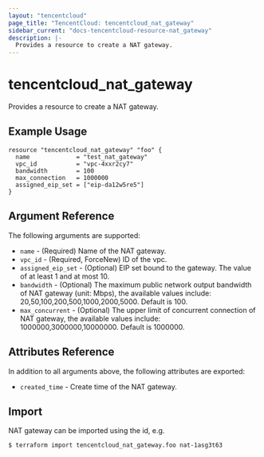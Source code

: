 ```yaml
---
layout: "tencentcloud"
page_title: "TencentCloud: tencentcloud_nat_gateway"
sidebar_current: "docs-tencentcloud-resource-nat_gateway"
description: |-
  Provides a resource to create a NAT gateway.
---
```


# tencentcloud_nat_gateway

Provides a resource to create a NAT gateway.

## Example Usage

```hcl
resource "tencentcloud_nat_gateway" "foo" {
  name             = "test_nat_gateway"
  vpc_id           = "vpc-4xxr2cy7"
  bandwidth        = 100
  max_connection   = 1000000
  assigned_eip_set = ["eip-da12w5re5"]
}
```

## Argument Reference

The following arguments are supported:

* `name` - (Required) Name of the NAT gateway.
* `vpc_id` - (Required, ForceNew) ID of the vpc.
* `assigned_eip_set` - (Optional) EIP set bound to the gateway. The value of at least 1 and at most 10.
* `bandwidth` - (Optional) The maximum public network output bandwidth of NAT gateway (unit: Mbps), the available values include: 20,50,100,200,500,1000,2000,5000. Default is 100.
* `max_concurrent` - (Optional) The upper limit of concurrent connection of NAT gateway, the available values include: 1000000,3000000,10000000. Default is 1000000.

## Attributes Reference

In addition to all arguments above, the following attributes are exported:

* `created_time` - Create time of the NAT gateway.


## Import

NAT gateway can be imported using the id, e.g.

```
$ terraform import tencentcloud_nat_gateway.foo nat-1asg3t63
```

